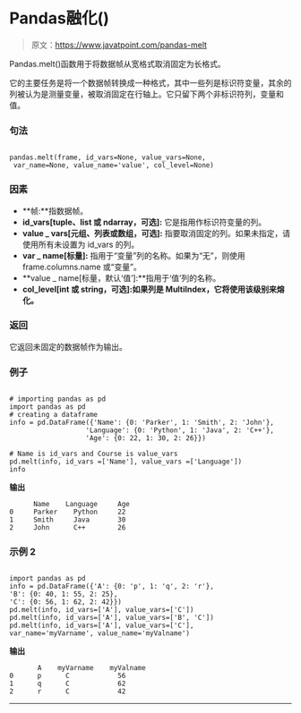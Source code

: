 # Pandas融化()

> 原文：<https://www.javatpoint.com/pandas-melt>

Pandas.melt()函数用于将数据帧从宽格式取消固定为长格式。

它的主要任务是将一个数据帧转换成一种格式，其中一些列是标识符变量，其余的列被认为是测量变量，被取消固定在行轴上。它只留下两个非标识符列，变量和值。

### 句法

```

pandas.melt(frame, id_vars=None, value_vars=None,
 var_name=None, value_name='value', col_level=None)

```

### 因素

*   **帧:**指数据帧。
*   **id_vars[tuple、list 或 ndarray，可选]:** 它是指用作标识符变量的列。
*   **value _ vars[元组、列表或数组，可选]:** 指要取消固定的列。如果未指定，请使用所有未设置为 id_vars 的列。
*   **var _ name[标量]:** 指用于“变量”列的名称。如果为“无”，则使用 frame.columns.name 或“变量”。
*   **value _ name[标量，默认‘值’]:**指用于‘值’列的名称。
*   **col_level[int 或 string，可选]:如果列是 MultiIndex，它将使用该级别来熔化。**

### 返回

它返回未固定的数据帧作为输出。

### 例子

```

# importing pandas as pd 
import pandas as pd   
# creating a dataframe 
info = pd.DataFrame({'Name': {0: 'Parker', 1: 'Smith', 2: 'John'}, 
                   'Language': {0: 'Python', 1: 'Java', 2: 'C++'}, 
                   'Age': {0: 22, 1: 30, 2: 26}}) 

# Name is id_vars and Course is value_vars 
pd.melt(info, id_vars =['Name'], value_vars =['Language']) 
info

```

**输出**

```
      Name    Language     Age
0     Parker    Python     22
1     Smith     Java       30
2     John      C++        26

```

### 示例 2

```

import pandas as pd 
info = pd.DataFrame({'A': {0: 'p', 1: 'q', 2: 'r'},
'B': {0: 40, 1: 55, 2: 25},
'C': {0: 56, 1: 62, 2: 42}})
pd.melt(info, id_vars=['A'], value_vars=['C'])
pd.melt(info, id_vars=['A'], value_vars=['B', 'C'])
pd.melt(info, id_vars=['A'], value_vars=['C'],
var_name='myVarname', value_name='myValname')

```

**输出**

```
       A    myVarname    myValname
0      p      C            56                
1      q      C            62                
2      r      C            42                

```

* * *